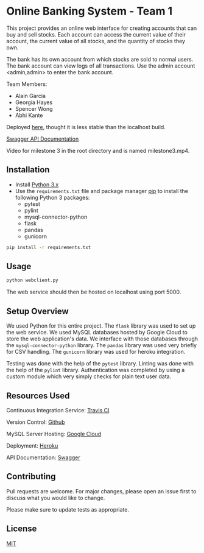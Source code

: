 # Online Banking System - Team 1

This project provides an online web interface for creating accounts that can buy and sell stocks. Each account can access the current value of their account, the current value of all stocks, and the quantity of stocks they own.  
  
The bank has its own account from which stocks are sold to normal users. The bank account can view logs of all transactions. Use the admin account <admin,admin> to enter the bank account.

Team Members:
* Alain Garcia
* Georgia Hayes
* Spencer Wong
* Abhi Kante

Deployed [here](http://fa2019obs.herokuapp.com/), thought it is less stable than the localhost build.

[Swagger API Documentation](https://app.swaggerhub.com/apis/OBS-Team-1/OBS-APIs/1)

Video for milestone 3 in the root directory and is named milestone3.mp4.

## Installation
* Install [Python 3.x](https://www.python.org/downloads/)
* Use the `requirements.txt` file and package manager [pip](https://pip.pypa.io/en/stable/) to install the following Python 3 packages:
	* pytest
	* pylint
	* mysql-connector-python
	* flask
	* pandas
	* gunicorn
```bash
pip install -r requirements.txt
```

## Usage

```bash
python webclient.py
```

The web service should then be hosted on localhost using port 5000.

## Setup Overview
We used Python for this entire project. The `flask` library was used to set up the web service. We used MySQL databases hosted by Google Cloud to store the web application's data. We interface with those databases through the `mysql-connector-python` library. The `pandas` library was used very briefly for CSV handling. The `gunicorn` library was used for heroku integration.

Testing was done with the help of the `pytest` library. Linting was done with the help of the `pylint` library. Authentication was completed by using a custom module which very simply checks for plain text user data.

## Resources Used

Continuous Integration Service: [Travis CI](https://travis-ci.com/)

Version Control: [Github](https://github.com/)

MySQL Server Hosting: [Google Cloud](https://cloud.google.com/)

Deployment: [Heroku](https://www.heroku.com/)

API Documentation: [Swagger](https://swagger.io/docs/)


## Contributing
Pull requests are welcome. For major changes, please open an issue first to discuss what you would like to change.

Please make sure to update tests as appropriate.

## License
[MIT](https://choosealicense.com/licenses/mit/)

